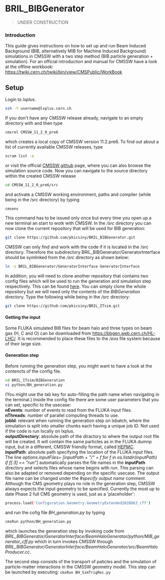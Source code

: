# BRIL_BIBGenerator
>UNDER CONSTRUCTION
### Introduction
This guide gives instructions on how to set up and run Beam Induced Background (BIB, alternatively MIB for Machine Induced Background) simulations in CMSSW with a two step method (BIB particle generation + simulation).
For an official introduction and manual for CMSSW have a look at the offline workbook: 
https://twiki.cern.ch/twiki/bin/view/CMSPublic/WorkBook

## Setup
Login to _lxplus_.
```sh
ssh -Y username@lxplus.cern.ch
```
If you don't have any CMSSW release already, navigate to an empty directory with and then type
```sh
cmsrel CMSSW_11_2_0_pre6
````
which creates a local copy of CMSSW version 11.2.pre6. To find out about a list of currently available CMSSW releases, type
```sh
scram list -a
```
or visit the official [CMSSW github](https://github.com/cms-sw/cmssw) page, where you can also browse the simulation source code. Now you can navigate to the source directory within the created CMSSW release
```sh
cd CMSSW_11_2_0_pre6/src
```
and activate a CMSSW working environment, paths and compiler (while being in the /src directory) by typing
```sh
cmsenv
```
This command has to be issued only once but every time you open up a new terminal an start to wotk with CMSSW. In the _/src_ directory you can now clone the current repository that will be used for BIB generation:
```sh
git clone https://github.com/pkicsiny/BRIL_BIBGenerator.git
```
CMSSW can only find and work with the code if it is located in the /src directory. Therefore the subdirectory BRIL_BIBGenerator/GeneratorInterface should be symlinked from the _/src_ directory as shown below:
```sh
ln -s BRIL_BIBGenerator/GeneratorInterface GeneratorInterface
```
In addition, you will need to clone another repository that contains two config files which will be used to run the generation and simulation step respectively. This can be found [here](https://github.com/pkicsiny/BRIL_ITsim/tree/master/BIBGeneration). You can simply clone the whole repository but we will need only the contents of the _BIBGeneration_ directory. Type the following while being in the _/src_ directory:
```sh
git clone https://github.com/pkicsiny/BRIL_ITsim.git
```

#### Getting the input
Some FLUKA simulated BIB files for beam halo and three types on beam gas (H, C and O) can be downloaded from https://bbgen.web.cern.ch/HL-LHC/. It is recommended to place these files to the _/eos_ file system because of their large size. <br>
#### Generation step
Before running the generation step, you might want to have a look at the contencts of the config file.
```sh
cd BRIL_ITsim/BIBGeneration
vi python/BH_generation.py
```
(You might use the tab key for auto-filling the path name when navigating in the terminal.) Inside the config file there are some user parameters that you can set, specific to the usecase: <br>
__nEvents__: number of events to read from the FLUKA input files. <br>
__nThreads__: number of parallel computing threads to use. <br>
__jobId__: relevant when running the generation step on lxbatch, where the simulation is split into smaller chunks each having a unique job ID. Not used if the code is run locally on lxplus. <br>
__outputDirectory__: absolute path of the diractory to where the output root file will be created. It will contain the same particles as in the FLUKA dumnp input, but in a different, CMSSW friendly format, called [HEPMC](http://www.t2.ucsd.edu/twiki2/bin/view/HEPProjects/HepMCReference). <br>
__inputPath__: absolute path specifying the location of the FLUKA input files. The line _options.inputFiles= [inputPath + "/" + f for f in os.listdir(inputPath) if f[:3] == "run"]_ automatically parses the file names in the __inputPath__ directory and selects files whose name begins with _run_. This parsing can also be adapted or removed depending on the specific usecase. The output file name can be changed under the _#specify output name_ comment.  <br>
Although the CMS geometry plays no role in the generation step, CMSSW always expects the input geometry to be specified. Currently the most up to date Phase 2 full CMS geometry is used, just as a 'placeholder': <br>
```sh
process.load('Configuration.Geometry.GeometryExtended2026D63_cff')
```

and run the cofig file _BH_generation.py_ by typing
```sh
cmsRun python/BH_generation.py 
```
which launches the generation step by invoking code from _BRIL_BIBGenerator/GeneratorInterface/BeamHaloGenerator/python/MIB_generator_cff.py_ which in turn invokes CMSSW through _BRIL_BIBGenerator/GeneratorInterface/BeamHaloGenerator/src/BeamHaloProducer.cc_. <br>


The second step consists of the transport of paticles and the simulation of particle-matter interactions in the CMSSW geometry model. This step can be launched by executing:
`cmsRun BH_SimTrigRec.py` <br>
